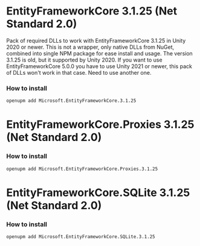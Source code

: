 # EntityFrameworkCore 3.1.25 (Net Standard 2.0)
Pack of required DLLs to work with EntityFrameworkCore 3.1.25 in Unity 2020 or newer. This is not a wrapper, only native DLLs from NuGet, combined into single NPM package for ease install and usage. The version 3.1.25 is old, but it supported by Unity 2020. If you want to use EntityFrameworkCore 5.0.0 you have to use Unity 2021 or newer, this pack of DLLs won't work in that case. Need to use another one.

### How to install
```
openupm add Microsoft.EntityFrameworkCore.3.1.25
```


# EntityFrameworkCore.Proxies 3.1.25 (Net Standard 2.0)

### How to install
```
openupm add Microsoft.EntityFrameworkCore.Proxies.3.1.25
```


# EntityFrameworkCore.SQLite 3.1.25 (Net Standard 2.0)

### How to install
```
openupm add Microsoft.EntityFrameworkCore.SQLite.3.1.25
```
